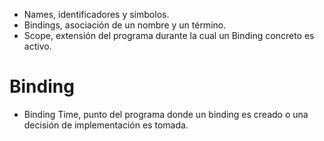 - Names, identificadores y símbolos.
- Bindings, asociación de un nombre y un término.
- Scope, extensión del programa durante la cual un Binding concreto es activo.

# Binding
- Binding Time, punto del programa donde un binding es creado o una decisión de implementación es tomada.